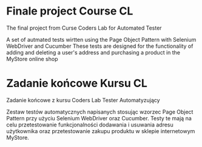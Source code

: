 # Finale project Course CL
The final project from Curse Coders Lab for Automated Tester

A set of autmated tests wirtten using the Page Object Pattern with Selenium WebDriver and Cucumber
These tests are designed for the functionality of adding and deleting a user's address and purchasing a product in the MyStore online shop


# Zadanie końcowe Kursu CL
Zadanie końcowe z kursu Coders Lab Tester Automatyzujący 

Zestaw testów automatycznych napisanych stosując wzorzec Page Object Pattern przy użyciu Selenium WebDriver oraz Cucumber.
Testy te mają na celu przetestowanie funkcjonalności dodawania i usuwania adresu użytkownika oraz przetestowanie zakupu produktu w sklepie internetowym MyStore.
